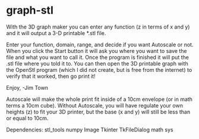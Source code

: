 graph-stl
=========

With the 3D graph maker you can enter any function (z in terms of x and y) and it will output a 3-D printable *.stl file. 


Enter your function, domain, range, and decide if you want Autoscale or not.  When you click the Start button it will ask you where you want to save the file and what you want to call it.  Once the program is finished it will put the .stl file where you told it to.  You can then open the 3D printable graph with the OpenStl program (which I did not create, but is free from the internet) to verify that it worked, then go print it!

Enjoy,
-Jim Town

Autoscale will make the whole print fit inside of a 10cm envelope (or in math terms a 10cm cube).  Without Autoscale, you will have regulate your own heights (z) to fit your 3D printer, but the base (x and y) will still be less than or equal to 10cm.  

Dependencies:
  stl_tools
  numpy
  Image
  Tkinter
  TkFileDialog
  math
  sys
